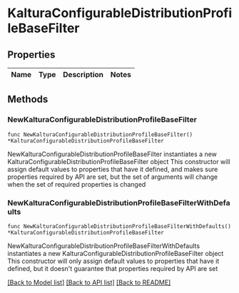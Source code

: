 # KalturaConfigurableDistributionProfileBaseFilter

## Properties

Name | Type | Description | Notes
------------ | ------------- | ------------- | -------------

## Methods

### NewKalturaConfigurableDistributionProfileBaseFilter

`func NewKalturaConfigurableDistributionProfileBaseFilter() *KalturaConfigurableDistributionProfileBaseFilter`

NewKalturaConfigurableDistributionProfileBaseFilter instantiates a new KalturaConfigurableDistributionProfileBaseFilter object
This constructor will assign default values to properties that have it defined,
and makes sure properties required by API are set, but the set of arguments
will change when the set of required properties is changed

### NewKalturaConfigurableDistributionProfileBaseFilterWithDefaults

`func NewKalturaConfigurableDistributionProfileBaseFilterWithDefaults() *KalturaConfigurableDistributionProfileBaseFilter`

NewKalturaConfigurableDistributionProfileBaseFilterWithDefaults instantiates a new KalturaConfigurableDistributionProfileBaseFilter object
This constructor will only assign default values to properties that have it defined,
but it doesn't guarantee that properties required by API are set


[[Back to Model list]](../README.md#documentation-for-models) [[Back to API list]](../README.md#documentation-for-api-endpoints) [[Back to README]](../README.md)


